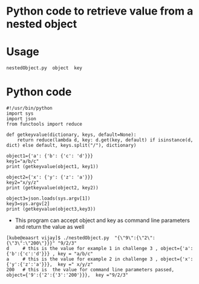 # Python code to retrieve value from a nested object

# Usage

```
nestedObject.py  object  key

```

# Python code
```
#!/usr/bin/python
import sys
import json
from functools import reduce

def getkeyvalue(dictionary, keys, default=None):
    return reduce(lambda d, key: d.get(key, default) if isinstance(d, dict) else default, keys.split("/"), dictionary)

object1={'a': {'b': {'c': 'd'}}}
key1="a/b/c"
print (getkeyvalue(object1, key1))

object2={'x': {'y': {'z': 'a'}}}
key2="x/y/z"
print (getkeyvalue(object2, key2))

object3=json.loads(sys.argv[1])
key3=sys.argv[2]
print (getkeyvalue(object3,key3))

```


*  This program can accept object and key as command line parameters and return the value as well
```
[kube@eaasrt vijay]$ ./nestedObject.py  "{\"9\":{\"2\":{\"3\":\"200\"}}}" "9/2/3"
d     # this is the value for example 1 in challenge 3 , object={'a':{'b':{'c':'d'}}} , key = "a/b/c"
a     # this is the value for example 2 in challenge 3 , object={'x':{'y':{'z':'a'}}},  key =" x/y/z"
200   # this is  the value for command line parameters passed,  object={'9':{'2':{'3':'200'}}},  key ="9/2/3"
```
